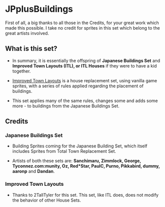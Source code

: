 # JPplusBuildings

First of all, a big thanks to all those in the Credits, for your great work which made this possible. I take no credit for sprites in this set which belong to the great artists involved.

## What is this set?

* In summary, it is essentially the offspring of **Japanese Buildings Set** and **Improved Town Layouts (ITL), or ITL Houses** if they were to have a kid together.

* [Improved Town Layouts](https://github.com/2TallTyler/improved_town_layouts) is a house replacement set, using vanilla game sprites, with a series of rules applied regarding the placement of buildings.

* This set applies many of the same rules, changes some and adds some more - to buildings from the Japanese Buildings Set.

## Credits

### Japanese Buildings Set

* Building Sprites coming for the Japanese Building Set, which itself includes Sprites from Total Town Replacement Set. 
  
* Artists of both these sets are:
**Sanchimaru, Zimmlock, George, Tyconnez.com:munity, Oz, Red*Star, PaulC, Purno, Pikkabird, dummy, aaronp** and **Dandan**.

### Improved Town Layouts

* Thanks to 2TallTyler for this set. This set, like ITL does, does not modify the behavior of other House Sets.
